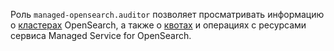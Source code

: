 Роль `managed-opensearch.auditor` позволяет просматривать информацию о [кластерах](../../managed-opensearch/concepts/index.md) OpenSearch, а также о [квотах](../../managed-opensearch/concepts/limits.md#quotas) и операциях с ресурсами сервиса Managed Service for OpenSearch.